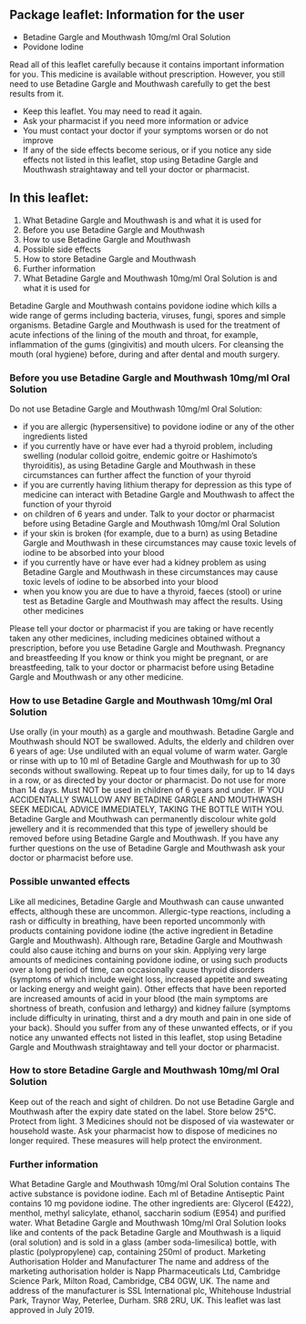 
## Package leaflet: Information for the user

* Betadine Gargle and Mouthwash 10mg/ml Oral Solution
* Povidone Iodine

Read all of this leaflet carefully because it contains important information for you.
This medicine is available without prescription. However, you still need to use Betadine Gargle and
Mouthwash carefully to get the best results from it.
- Keep this leaflet. You may need to read it again.
- Ask your pharmacist if you need more information or advice
- You must contact your doctor if your symptoms worsen or do not improve
- If any of the side effects become serious, or if you notice any side effects not listed in this
leaflet, stop using Betadine Gargle and Mouthwash straightaway and tell your doctor or
pharmacist.

## In this leaflet:

1. What Betadine Gargle and Mouthwash is and what it is used for
2. Before you use Betadine Gargle and Mouthwash
3. How to use Betadine Gargle and Mouthwash
4. Possible side effects
5. How to store Betadine Gargle and Mouthwash
6. Further information
1. What Betadine Gargle and Mouthwash 10mg/ml Oral Solution is and what it is used for

Betadine Gargle and Mouthwash contains povidone iodine which kills a wide range of germs
including bacteria, viruses, fungi, spores and simple organisms.
Betadine Gargle and Mouthwash is used for the treatment of acute infections of the lining of the mouth
and throat, for example, inflammation of the gums (gingivitis) and mouth ulcers. For cleansing the
mouth (oral hygiene) before, during and after dental and mouth surgery.

### Before you use Betadine Gargle and Mouthwash 10mg/ml Oral Solution
Do not use Betadine Gargle and Mouthwash 10mg/ml Oral Solution:
- if you are allergic (hypersensitive) to povidone iodine or any of the other ingredients listed
- if you currently have or have ever had a thyroid problem, including swelling (nodular colloid
goitre, endemic goitre or Hashimoto’s thyroiditis), as using Betadine Gargle and Mouthwash in
these circumstances can further affect the function of your thyroid
- if you are currently having lithium therapy for depression as this type of medicine can interact
with Betadine Gargle and Mouthwash to affect the function of your thyroid
- on children of 6 years and under.
Talk to your doctor or pharmacist before using Betadine Gargle and Mouthwash 10mg/ml Oral
Solution
- if your skin is broken (for example, due to a burn) as using Betadine Gargle and Mouthwash in
these circumstances may cause toxic levels of iodine to be absorbed into your blood
- if you currently have or have ever had a kidney problem as using Betadine Gargle and Mouthwash
in these circumstances may cause toxic levels of iodine to be absorbed into your blood
- when you know you are due to have a thyroid, faeces (stool) or urine test as Betadine Gargle and
Mouthwash may affect the results.
Using other medicines


Please tell your doctor or pharmacist if you are taking or have recently taken any other medicines,
including medicines obtained without a prescription, before you use Betadine Gargle and Mouthwash.
Pregnancy and breastfeeding
If you know or think you might be pregnant, or are breastfeeding, talk to your doctor or pharmacist
before using Betadine Gargle and Mouthwash or any other medicine.

### How to use Betadine Gargle and Mouthwash 10mg/ml Oral Solution

Use orally (in your mouth) as a gargle and mouthwash. Betadine Gargle and Mouthwash should
NOT be swallowed.
Adults, the elderly and children over 6 years of age: Use undiluted with an equal volume of warm
water. Gargle or rinse with up to 10 ml of Betadine Gargle and Mouthwash for up to 30 seconds
without swallowing. Repeat up to four times daily, for up to 14 days in a row, or as directed by your
doctor or pharmacist. Do not use for more than 14 days.
Must NOT be used in children of 6 years and under.
IF YOU ACCIDENTALLY SWALLOW ANY BETADINE GARGLE AND MOUTHWASH SEEK
MEDICAL ADVICE IMMEDIATELY, TAKING THE BOTTLE WITH YOU.
Betadine Gargle and Mouthwash can permanently discolour white gold jewellery and it is
recommended that this type of jewellery should be removed before using Betadine Gargle and
Mouthwash.
If you have any further questions on the use of Betadine Gargle and Mouthwash ask your doctor or
pharmacist before use.


### Possible unwanted effects
Like all medicines, Betadine Gargle and Mouthwash can cause unwanted effects, although these are
uncommon.
Allergic-type reactions, including a rash or difficulty in breathing, have been reported uncommonly
with products containing povidone iodine (the active ingredient in Betadine Gargle and Mouthwash).
Although rare, Betadine Gargle and Mouthwash could also cause itching and burns on your skin.
Applying very large amounts of medicines containing povidone iodine, or using such products over a
long period of time, can occasionally cause thyroid disorders (symptoms of which include weight loss,
increased appetite and sweating or lacking energy and weight gain). Other effects that have been
reported are increased amounts of acid in your blood (the main symptoms are shortness of breath,
confusion and lethargy) and kidney failure (symptoms include difficulty in urinating, thirst and a dry
mouth and pain in one side of your back).
Should you suffer from any of these unwanted effects, or if you notice any unwanted effects not listed
in this leaflet, stop using Betadine Gargle and Mouthwash straightaway and tell your doctor or
pharmacist.

### How to store Betadine Gargle and Mouthwash 10mg/ml Oral Solution
Keep out of the reach and sight of children.
Do not use Betadine Gargle and Mouthwash after the expiry date stated on the label.
Store below 25°C. Protect from light.
3
Medicines should not be disposed of via wastewater or household waste. Ask your pharmacist how to
dispose of medicines no longer required. These measures will help protect the environment.

### Further information
What Betadine Gargle and Mouthwash 10mg/ml Oral Solution contains
The active substance is povidone iodine. Each ml of Betadine Antiseptic Paint contains 10 mg
povidone iodine.
The other ingredients are: Glycerol (E422), menthol, methyl salicylate, ethanol, saccharin sodium
(E954) and purified water.
What Betadine Gargle and Mouthwash 10mg/ml Oral Solution looks like and contents of the
pack
Betadine Gargle and Mouthwash is a liquid (oral solution) and is sold in a glass (amber soda-limesilica) bottle, with plastic (polypropylene) cap, containing 250ml of product.
Marketing Authorisation Holder and Manufacturer
The name and address of the marketing authorisation holder is Napp Pharmaceuticals Ltd, Cambridge
Science Park, Milton Road, Cambridge, CB4 0GW, UK.
The name and address of the manufacturer is SSL International plc, Whitehouse Industrial Park,
Traynor Way, Peterlee, Durham. SR8 2RU, UK.
This leaflet was last approved in July 2019.